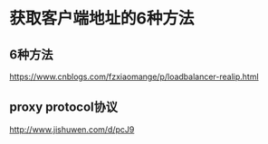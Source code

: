 # 获取客户端地址的6种方法
## 6种方法
https://www.cnblogs.com/fzxiaomange/p/loadbalancer-realip.html
## proxy protocol协议
http://www.jishuwen.com/d/pcJ9

